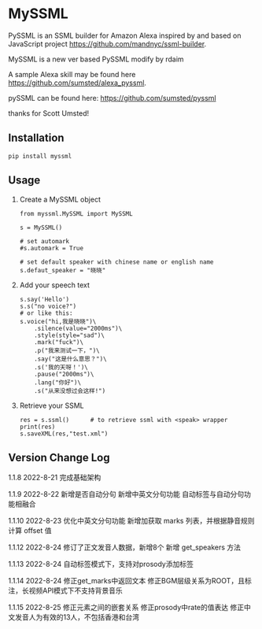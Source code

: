 # MySSML

PySSML is an SSML builder for Amazon Alexa inspired by and based on JavaScript project https://github.com/mandnyc/ssml-builder.

MySSML is a new ver based PySSML modify by rdaim

A sample Alexa skill may be found here https://github.com/sumsted/alexa_pyssml.

pySSML can be found here: https://github.com/sumsted/pyssml

thanks for Scott Umsted!

## Installation

```
pip install myssml
```

## Usage

1. Create a MySSML object

    ```
    from myssml.MySSML import MySSML

    s = MySSML()

    # set automark
    #s.automark = True

    # set default speaker with chinese name or english name
    s.defaut_speaker = "晓晓"

    ```

2. Add your speech text

    ```
    s.say('Hello')
    s.s("no voice?")
    # or like this:
    s.voice("hi,我是晓晓")\
        .silence(value="2000ms")\
        .style(style="sad")\
        .mark("fuck")\
        .p("我来测试一下，")\
        .say("这是什么意思？")\
        .s('我的天呀！')\
        .pause("2000ms")\
        .lang("你好")\
        .s("从来没想过会这样!")
    ```

3. Retrieve your SSML

    ```
    res = s.ssml()      # to retrieve ssml with <speak> wrapper
    print(res)
    s.saveXML(res,"test.xml")
    ```

## Version Change Log


1.1.8
    2022-8-21
    完成基础架构


1.1.9
    2022-8-22
    新增是否自动分句
    新增中英文分句功能
    自动标签与自动分句功能相融合


1.1.10
    2022-8-23
    优化中英文分句功能
    新增加获取 marks 列表，并根据静音规则计算 offset 值

1.1.12
    2022-8-24
    修订了正文发音人数据，新增8个
    新增 get_speakers 方法

1.1.13
    2022-8-24
    自动标签模式下，支持对prosody添加标签

1.1.14
    2022-8-24
    修正get_marks中返回文本
    修正BGM层级关系为ROOT，且标注，长视频API模式下不支持背景音乐    

1.1.15
    2022-8-25
    修正元素之间的嵌套关系
    修正prosody中rate的值表达
    修正中文发音人为有效的13人，不包括香港和台湾   